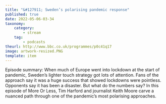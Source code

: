 ```yaml
---
title: "&#127911; Sweden’s polarising pandemic response"
published: true
date: 2022-05-06-03-34
taxonomy:
    category:
        - stream
    tag:
        - podcasts
theurl: http://www.bbc.co.uk/programmes/p0c41q17
image: artwork-resized.PNG
template: item
---
```


Episode summary: When much of Europe went into lockdown at the start of pandemic, Sweden&rsquo;s lighter touch strategy got lots of attention. Fans of the approach say it was a huge success that showed lockdowns were pointless. Opponents say it has been a disaster. But what do the numbers say? In this episode of More Or Less, Tim Harford and journalist Keith Moore carve a nuanced path through one of the pandemic&rsquo;s most polarising approaches.
